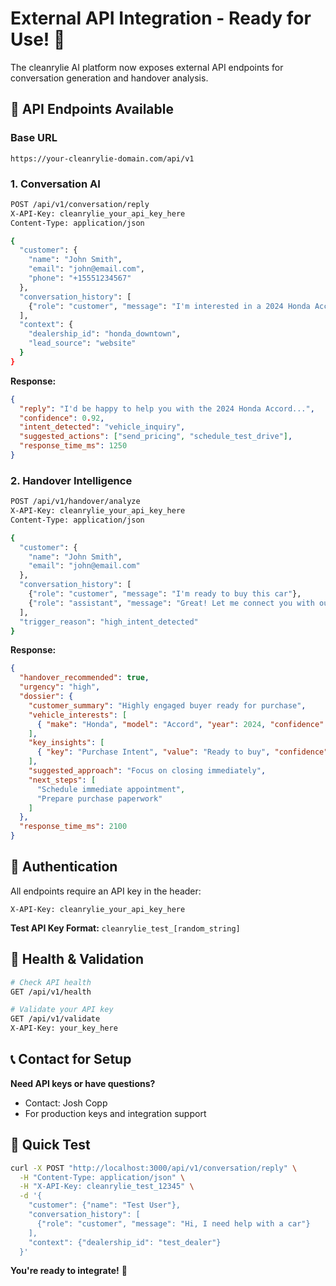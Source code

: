 # External API Integration - Ready for Use! 🚀

The cleanrylie AI platform now exposes external API endpoints for conversation generation and handover analysis.

## 🔑 API Endpoints Available

### Base URL

```
https://your-cleanrylie-domain.com/api/v1
```

### 1. Conversation AI

```bash
POST /api/v1/conversation/reply
X-API-Key: cleanrylie_your_api_key_here
Content-Type: application/json

{
  "customer": {
    "name": "John Smith",
    "email": "john@email.com",
    "phone": "+15551234567"
  },
  "conversation_history": [
    {"role": "customer", "message": "I'm interested in a 2024 Honda Accord"}
  ],
  "context": {
    "dealership_id": "honda_downtown",
    "lead_source": "website"
  }
}
```

**Response:**

```json
{
  "reply": "I'd be happy to help you with the 2024 Honda Accord...",
  "confidence": 0.92,
  "intent_detected": "vehicle_inquiry",
  "suggested_actions": ["send_pricing", "schedule_test_drive"],
  "response_time_ms": 1250
}
```

### 2. Handover Intelligence

```bash
POST /api/v1/handover/analyze
X-API-Key: cleanrylie_your_api_key_here
Content-Type: application/json

{
  "customer": {
    "name": "John Smith",
    "email": "john@email.com"
  },
  "conversation_history": [
    {"role": "customer", "message": "I'm ready to buy this car"},
    {"role": "assistant", "message": "Great! Let me connect you with our sales team."}
  ],
  "trigger_reason": "high_intent_detected"
}
```

**Response:**

```json
{
  "handover_recommended": true,
  "urgency": "high",
  "dossier": {
    "customer_summary": "Highly engaged buyer ready for purchase",
    "vehicle_interests": [
      { "make": "Honda", "model": "Accord", "year": 2024, "confidence": 0.88 }
    ],
    "key_insights": [
      { "key": "Purchase Intent", "value": "Ready to buy", "confidence": 0.95 }
    ],
    "suggested_approach": "Focus on closing immediately",
    "next_steps": [
      "Schedule immediate appointment",
      "Prepare purchase paperwork"
    ]
  },
  "response_time_ms": 2100
}
```

## 🔐 Authentication

All endpoints require an API key in the header:

```
X-API-Key: cleanrylie_your_api_key_here
```

**Test API Key Format:** `cleanrylie_test_[random_string]`

## 🏥 Health & Validation

```bash
# Check API health
GET /api/v1/health

# Validate your API key
GET /api/v1/validate
X-API-Key: your_key_here
```

## 📞 Contact for Setup

**Need API keys or have questions?**

- Contact: Josh Copp
- For production keys and integration support

## 🚀 Quick Test

```bash
curl -X POST "http://localhost:3000/api/v1/conversation/reply" \
  -H "Content-Type: application/json" \
  -H "X-API-Key: cleanrylie_test_12345" \
  -d '{
    "customer": {"name": "Test User"},
    "conversation_history": [
      {"role": "customer", "message": "Hi, I need help with a car"}
    ],
    "context": {"dealership_id": "test_dealer"}
  }'
```

**You're ready to integrate!** 🎉
